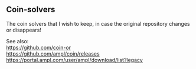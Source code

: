 ## Coin-solvers
The coin solvers that I wish to keep, in case the original repository changes or disappears!

See also:       
https://github.com/coin-or     
https://github.com/ampl/coin/releases        
https://portal.ampl.com/user/ampl/download/list?legacy
